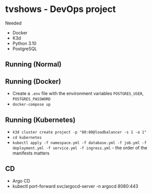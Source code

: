 # tvshows - DevOps project


Needed
- Docker
- K3d
- Python 3.10
- PostgreSQL

## Running (Normal)


## Running (Docker)

- Create a `.env` file with the environment variables `POSTGRES_USER`, `POSTGRES_PASSWORD`
- `docker-compose up`

## Running (Kubernetes)

- `k3d cluster create project -p "80:80@loadbalancer -s 1 -a 1"`
- `cd kubernetes`
- `kubectl apply -f namespace.yml -f database.yml -f job.yml -f deployment.yml -f service.yml -f ingress.yml` - the order of the manifests matters

## CD

- Argo CD
- kubectl port-forward svc/argocd-server -n argocd 8080:443
